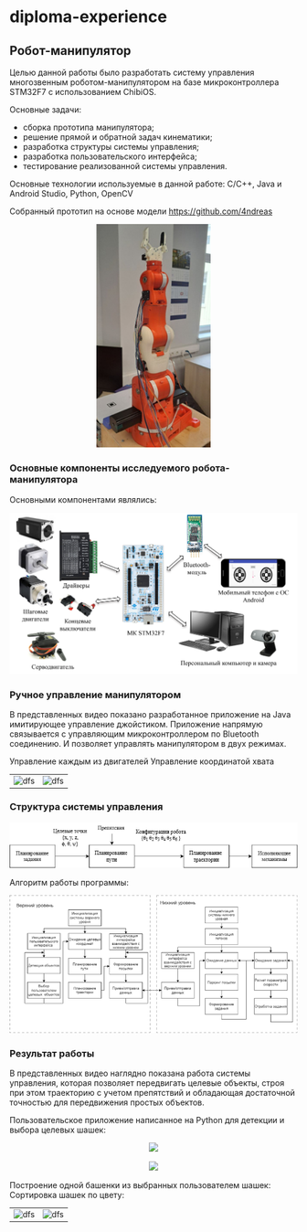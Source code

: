 # diploma-experience


## Робот-манипулятор

Целью данной работы было разработать систему управления многозвенным роботом-манипулятором на базе микроконтроллера STM32F7 с использованием ChibiOS.

Основные задачи:
- сборка прототипа манипулятора;
- решение прямой и обратной задач кинематики;
- разработка структуры системы управления; 
- разработка пользовательского интерфейса;
- тестирование реализованной системы управления.

Основные технологии используемые в данной работе:
C/C++, Java и Android Studio, Python, OpenCV

Собранный прототип на основе модели https://github.com/4ndreas

<p align="center">
<img src="manipulator_pics/Prototype.png" width="200">
</p>


### Основные компоненты исследуемого робота-манипулятора

Основными компонентами являлись:

<p align="center">
<img src="manipulator_pics/Components.png">
</p>

### Ручное управление манипулятором


В представленных видео показано разработанное приложение на Java имитирующее управление джойстиком.
Приложение напрямую связывается с управляющим микроконтроллером по Bluetooth соединению. И позволяет управлять манипулятором в двух режимах.

Управление каждым из двигателей                                    Управление координатой хвата              
<div align=center>
<table>
  <tr>
     <td><img src="https://github.com/Alionaaaa/diploma-experience/blob/main/manipulator_pics/manual_control_mode_1.gif" alt="dfs" width="200"/></td>
    <td><img src="https://github.com/Alionaaaa/diploma-experience/blob/main/manipulator_pics/manual_control_mode_2.gif" alt="dfs" width="200"/></td>
  </tr>
</table>
</div>


### Структура системы управления


<p align="center">
<img src="manipulator_pics/control_system.png">
</p>


Алгоритм работы программы:

<p align="center">
<img src="manipulator_pics/work_algorithm.png">
</p>


### Результат работы


В представленных видео наглядно показана работа системы управления, которая позволяет передвигать целевые объекты, строя при этом траекторию с учетом препятствий и обладающая достаточной точностью для передвижения простых объектов.


Пользовательское приложение написанное на Python для детекции и выбора целевых шашек:

<p align="center">
<img src="detection.gif">
</p>

  

<p align="center">
<img src="one_tower.gif">
</p>





Построение одной башенки из выбранных пользователем шашек:                                    Сортировка шашек по цвету:             
<div align=center>
<table>
  <tr>
     <td><img src="https://github.com/Alionaaaa/diploma-experience/blob/main/manipulator_pics/one_tower.gif" alt="dfs" width="200"/></td>
    <td><img src="https://github.com/Alionaaaa/diploma-experience/blob/main/manipulator_pics/sort_towers.gif" alt="dfs" width="200"/></td>
  </tr>
</table>
</div>
